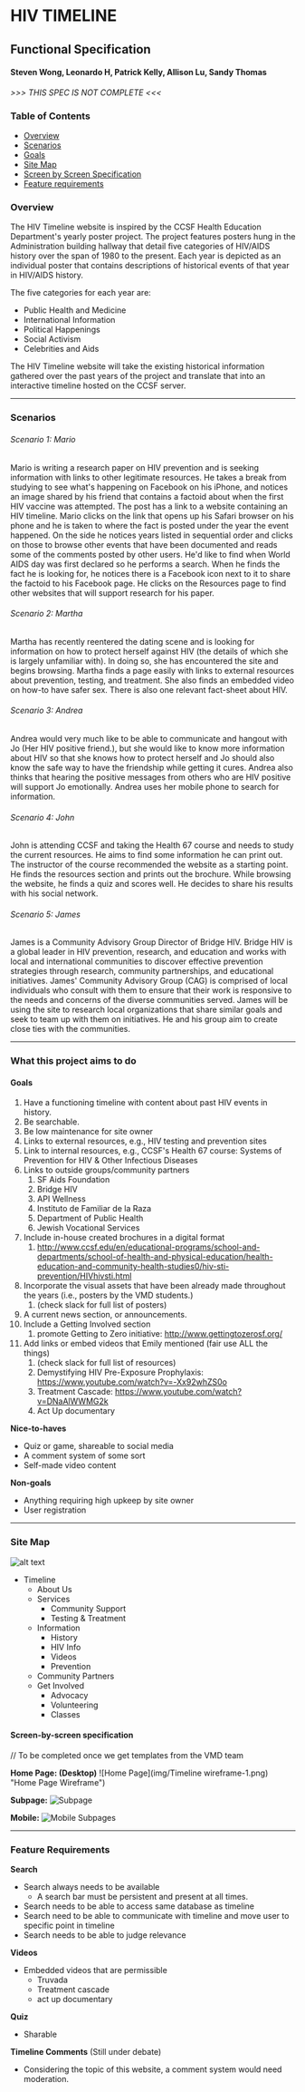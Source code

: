# HIV TIMELINE
## Functional Specification
#### Steven Wong, Leonardo H, Patrick Kelly, Allison Lu, Sandy Thomas


*>>> THIS SPEC IS NOT COMPLETE <<<*


### Table of Contents
* [Overview](#overview)
* [Scenarios](#Scenarios)
* [Goals](#goals)
* [Site Map](#site-map)
* [Screen by Screen Specification](#screen-by-screen-specification)
* [Feature requirements](#feature-requirements)


### Overview

The HIV Timeline website is inspired by the CCSF Health Education Department's yearly poster project. The project features posters hung in the Administration building hallway that detail five categories of HIV/AIDS history over the span of 1980 to the present. Each year is depicted as an individual poster that contains descriptions of historical events of that year in HIV/AIDS history.

The five categories for each year are:

* Public Health and Medicine
* International Information
* Political Happenings
* Social Activism
* Celebrities and Aids

The HIV Timeline website will take the existing historical information gathered over the past years of the project and translate that into an interactive timeline hosted on the CCSF server.

---

### Scenarios

###### Scenario 1: Mario

Mario is writing a research paper on HIV prevention and is seeking information with links to other legitimate resources. He takes a break from studying to see what's happening on Facebook on his iPhone, and notices an image shared by his friend that contains a factoid about when the first HIV vaccine was attempted. The post has a link to a website containing an HIV timeline. Mario clicks on the link that opens up his Safari browser on his phone and he is taken to where the fact is posted under the year the event happened. On the side he notices years listed in sequential order and clicks on those to browse other events that have been documented and reads some of the comments posted by other users. He'd like to find when World AIDS day was first declared so he performs a search. When he finds the fact he is looking for, he notices there is a Facebook icon next to it to share the factoid to his Facebook page. He clicks on the Resources page to find other websites that will support research for his paper.  

###### Scenario 2: Martha

Martha has recently reentered the dating scene and is looking for information on how to protect herself against HIV (the details of which she is largely unfamiliar with). In doing so, she has encountered the site and begins browsing. Martha finds a page easily with links to external resources about prevention, testing, and treatment. She also finds an embedded video on how-to have safer sex. There is also one relevant fact-sheet about HIV.

###### Scenario 3: Andrea

Andrea would very much like to be able to communicate and hangout with Jo (Her HIV positive friend.), but she would like to know more information about HIV so that she knows how to protect herself and Jo should also know the safe way to have the friendship while getting it cures. Andrea also thinks that hearing the positive messages from others who are HIV positive will support Jo emotionally. Andrea uses her mobile phone to search for information.

###### Scenario 4: John

John is attending CCSF and taking the Health 67 course and needs to study the current resources. He aims to find some information he can print out. The instructor of the course recommended the website as a starting point. He finds the resources section and prints out the brochure. While browsing the website, he finds a quiz and scores well. He decides to share his results with his social network.

###### Scenario 5: James

James is a Community Advisory Group Director of Bridge HIV. Bridge HIV is a global leader in HIV prevention, research, and education and works with local and international communities to discover effective prevention strategies through research, community partnerships, and educational initiatives. James' Community Advisory Group (CAG) is comprised of local individuals who consult with them to ensure that their work is responsive to the needs and concerns of the diverse communities served. James will be using the site to research local organizations that share similar goals and seek to team up with them on initiatives. He and his group aim to create close ties with the communities.

---

### What this project aims to do

#### Goals
1. Have a functioning timeline with content about past HIV events in history.
2. Be searchable.
3. Be low maintenance for site owner
4. Links to external resources, e.g., HIV testing and prevention sites
5. Link to internal resources, e.g., CCSF's Health 67 course: Systems of Prevention for HIV & Other Infectious Diseases
6. Links to outside groups/community partners
   1. SF Aids Foundation
   2. Bridge HIV
   3. API Wellness
   4. Instituto de Familiar de la Raza
   5. Department of Public Health
   6. Jewish Vocational Services
1. Include in-house created brochures in a digital format
   1. http://www.ccsf.edu/en/educational-programs/school-and-departments/school-of-health-and-physical-education/health-education-and-community-health-studies0/hiv-sti-prevention/HIVhivsti.html
1. Incorporate the visual assets that have been already made throughout the years (i.e., posters by the VMD students.)
   1. (check slack for full list of posters)
1. A current news section, or announcements.
2. Include a Getting Involved section
   1. promote Getting to Zero initiative: http://www.gettingtozerosf.org/
1. Add links or embed videos that Emily mentioned (fair use ALL the things)
   1. (check slack for full list of resources)
   2. Demystifying HIV Pre-Exposure Prophylaxis: https://www.youtube.com/watch?v=-Xx92whZS0o  
   3. Treatment Cascade: https://www.youtube.com/watch?v=DNaAlWWMG2k
   4. Act Up documentary

**Nice-to-haves**

* Quiz or game, shareable to social media
* A comment system of some sort
* Self-made video content

**Non-goals**

* Anything requiring high upkeep by site owner
* User registration

---

### Site Map

![alt text](img/updated_sitemap-1.png "Site Map")

* Timeline
   * About Us
   * Services
      * Community Support
      * Testing & Treatment
   * Information
      * History
      * HIV Info
      * Videos
      * Prevention
   * Community Partners
   * Get Involved
      * Advocacy
      * Volunteering
      * Classes

#### Screen-by-screen specification
//  To be completed once we get templates from the VMD team

**Home Page: (Desktop)**
![Home Page](img/Timeline wireframe-1.png) "Home Page Wireframe")

**Subpage:**
![Subpage](http://i.imgur.com/AIVDyMV.png "Subpage Wireframe")

**Mobile:**
![Mobile Subpages](http://i.imgur.com/LxK6aH0.png "Mobile Subpages")

---

### Feature Requirements

**Search**
* Search always needs to be available
   * A search bar must be persistent and present at all times.
* Search needs to be able to access same database as timeline
* Search need to be able to communicate with timeline and move user to specific point in timeline
* Search needs to be able to judge relevance


**Videos**
* Embedded videos that are permissible
   * Truvada
   * Treatment cascade
   * act up documentary


**Quiz**
* Sharable


**Timeline Comments** (Still under debate)
* Considering the topic of this website, a comment system would need moderation.

